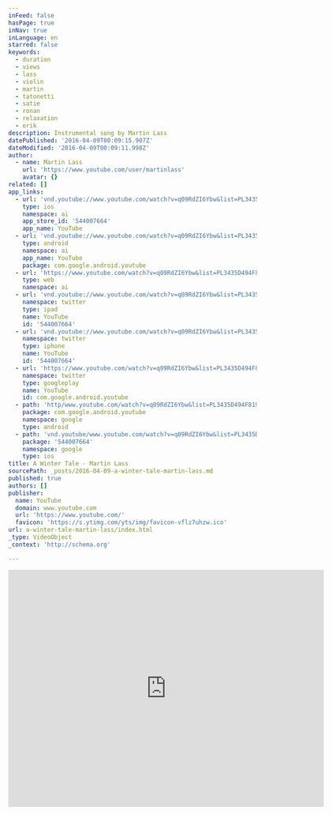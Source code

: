 ```yaml
---
inFeed: false
hasPage: true
inNav: true
inLanguage: en
starred: false
keywords:
  - duration
  - views
  - lass
  - violin
  - martin
  - tatonetti
  - satie
  - ronan
  - relaxation
  - erik
description: Instrumental song by Martin Lass
datePublished: '2016-04-09T00:09:15.907Z'
dateModified: '2016-04-09T00:09:11.998Z'
author:
  - name: Martin Lass
    url: 'https://www.youtube.com/user/martinlass'
    avatar: {}
related: []
app_links:
  - url: 'vnd.youtube://www.youtube.com/watch?v=q09RdZI6Ybw&list=PL3435D494F819C8CE&index=2&feature=applinks'
    type: ios
    namespace: ai
    app_store_id: '544007664'
    app_name: YouTube
  - url: 'vnd.youtube://www.youtube.com/watch?v=q09RdZI6Ybw&list=PL3435D494F819C8CE&index=2&feature=applinks'
    type: android
    namespace: ai
    app_name: YouTube
    package: com.google.android.youtube
  - url: 'https://www.youtube.com/watch?v=q09RdZI6Ybw&list=PL3435D494F819C8CE&index=2&feature=applinks'
    type: web
    namespace: ai
  - url: 'vnd.youtube://www.youtube.com/watch?v=q09RdZI6Ybw&list=PL3435D494F819C8CE&index=2&feature=applinks'
    namespace: twitter
    type: ipad
    name: YouTube
    id: '544007664'
  - url: 'vnd.youtube://www.youtube.com/watch?v=q09RdZI6Ybw&list=PL3435D494F819C8CE&index=2&feature=applinks'
    namespace: twitter
    type: iphone
    name: YouTube
    id: '544007664'
  - url: 'https://www.youtube.com/watch?v=q09RdZI6Ybw&list=PL3435D494F819C8CE&index=2'
    namespace: twitter
    type: googleplay
    name: YouTube
    id: com.google.android.youtube
  - path: 'http/www.youtube.com/watch?v=q09RdZI6Ybw&list=PL3435D494F819C8CE&index=2'
    package: com.google.android.youtube
    namespace: google
    type: android
  - path: 'vnd.youtube/www.youtube.com/watch?v=q09RdZI6Ybw&list=PL3435D494F819C8CE&index=2'
    package: '544007664'
    namespace: google
    type: ios
title: A Winter Tale - Martin Lass
sourcePath: _posts/2016-04-09-a-winter-tale-martin-lass.md
published: true
authors: []
publisher:
  name: YouTube
  domain: www.youtube.com
  url: 'https://www.youtube.com/'
  favicon: 'https://s.ytimg.com/yts/img/favicon-vflz7uhzw.ico'
url: a-winter-tale-martin-lass/index.html
_type: VideoObject
_context: 'http://schema.org'

---
```

<iframe src="https://cdn.embedly.com/widgets/media.html?src=https%3A%2F%2Fwww.youtube.com%2Fembed%2Fvideoseries%3Flist%3DPL3435D494F819C8CE&amp;url=https%3A%2F%2Fwww.youtube.com%2Fwatch%3Fv%3Dq09RdZI6Ybw%26list%3DPL3435D494F819C8CE%26index%3D2&amp;image=https%3A%2F%2Fi.ytimg.com%2Fvi%2Fq09RdZI6Ybw%2Fhqdefault.jpg&amp;key=b7d04c9b404c499eba89ee7072e1c4f7&amp;type=text%2Fhtml&amp;schema=youtube" width="640" height="480" scrolling="no" frameborder="0" allowfullscreen="allowfullscreen" style=""></iframe>